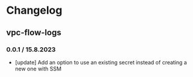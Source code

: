 # Changelog

## vpc-flow-logs

### 0.0.1 / 15.8.2023
* [update] Add an option to use an existing secret instead of creating a new one with SSM 
<!-- To add a new entry write: -->
<!-- ### version / full date -->
<!-- * [Update/Bug fix] message that describes the changes that you apply -->